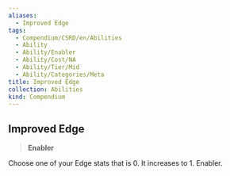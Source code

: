 ```yaml
---
aliases:
  - Improved Edge
tags:
  - Compendium/CSRD/en/Abilities
  - Ability
  - Ability/Enabler
  - Ability/Cost/NA
  - Ability/Tier/Mid
  - Ability/Categories/Meta
title: Improved Edge
collection: Abilities
kind: Compendium
---
```

## Improved Edge  
>**Enabler**
  
Choose one of your Edge stats that is 0. It increases to 1. Enabler.